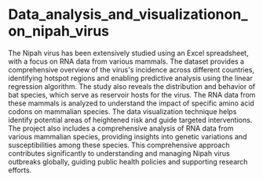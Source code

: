 # Data_analysis_and_visualizationon_on_nipah_virus
The Nipah virus has been extensively studied using an Excel spreadsheet, with a focus on RNA data from various mammals. The dataset provides a comprehensive overview of the virus's incidence across different countries, identifying hotspot regions and enabling predictive analysis using the linear regression algorithm. The study also reveals the distribution and behavior of bat species, which serve as reservoir hosts for the virus. The RNA data from these mammals is analyzed to understand the impact of specific amino acid codons on mammalian species. The data visualization technique helps identify potential areas of heightened risk and guide targeted interventions. The project also includes a comprehensive analysis of RNA data from various mammalian species, providing insights into genetic variations and susceptibilities among these species. This comprehensive approach contributes significantly to understanding and managing Nipah virus outbreaks globally, guiding public health policies and supporting research efforts.
